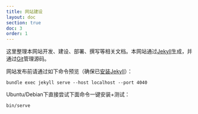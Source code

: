 ```yaml
---
title: 网站建设
layout: doc
section: true
doc: 3
order: 1
---
```


这里整理本网站开发、建设、部署、撰写等相关文档。本网站通过[Jekyll](/jekyll.html)生成，并通过[Git](../tools/git.html)管理源码。

网站发布前请通过如下命令预览（确保已[安装Jekyll](jekyll.html)）：

```shell
bundle exec jekyll serve --host localhost --port 4040
```

Ubuntu/Debian下直接尝试下面命令一键安装+测试：

```
bin/serve
```

